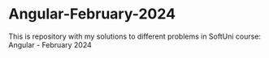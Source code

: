 # Angular-February-2024
This is repository with my solutions to different problems in SoftUni course: Angular - February 2024
